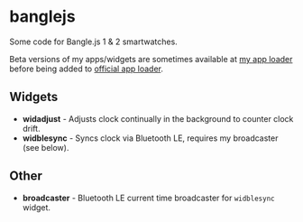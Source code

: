 # banglejs

Some code for Bangle.js 1 & 2 smartwatches.

Beta versions of my apps/widgets are sometimes available at [my app loader]
before being added to [official app loader].

## Widgets

- **widadjust** - Adjusts clock continually in the background to counter clock drift.
- **widblesync** - Syncs clock via Bluetooth LE, requires my broadcaster (see below).

## Other

- **broadcaster** - Bluetooth LE current time broadcaster for `widblesync` widget.


[my app loader]: https://www.markuslaire.com/BangleApps/
[official app loader]: https://banglejs.com/apps/
